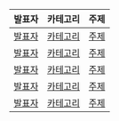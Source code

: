 |   발표자   |   카테고리   | 주제     |
| :--------: | :----------: | :-------: |
| [발표자]() | [카테고리]() | [주제]() |
| [발표자]() | [카테고리]() | [주제]() |
| [발표자]() | [카테고리]() | [주제]() |
| [발표자]() | [카테고리]() | [주제]() |
| [발표자]() | [카테고리]() | [주제]() |

